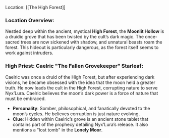 Location: [[The High Forest]]

### **Location Overview**:

Nestled deep within the ancient, mystical **High Forest**, the **Moonlit Hollow** is a druidic grove that has been twisted by the cult’s dark magic. The once-sacred trees are now sickened with shadow, and unnatural beasts roam the forest. This hideout is particularly dangerous, as the forest itself seems to work against intruders.

### **High Priest: Caelric "The Fallen Grovekeeper" Starleaf**:

Caelric was once a druid of the High Forest, but after experiencing dark visions, he became obsessed with the idea that the moon held a greater truth. He now leads the cult in the High Forest, corrupting nature to serve Nyx’Lura. Caelric believes the moon’s dark power is a force of nature that must be embraced.

- **Personality**: Somber, philosophical, and fanatically devoted to the moon’s cycles. He believes corruption is just nature evolving.
- **Clue**: Hidden within Caelric’s grove is an ancient stone tablet that contains part of the prophecy detailing Nyx’Lura’s release. It also mentions a "lost tomb" in the **Lonely Moor**.
